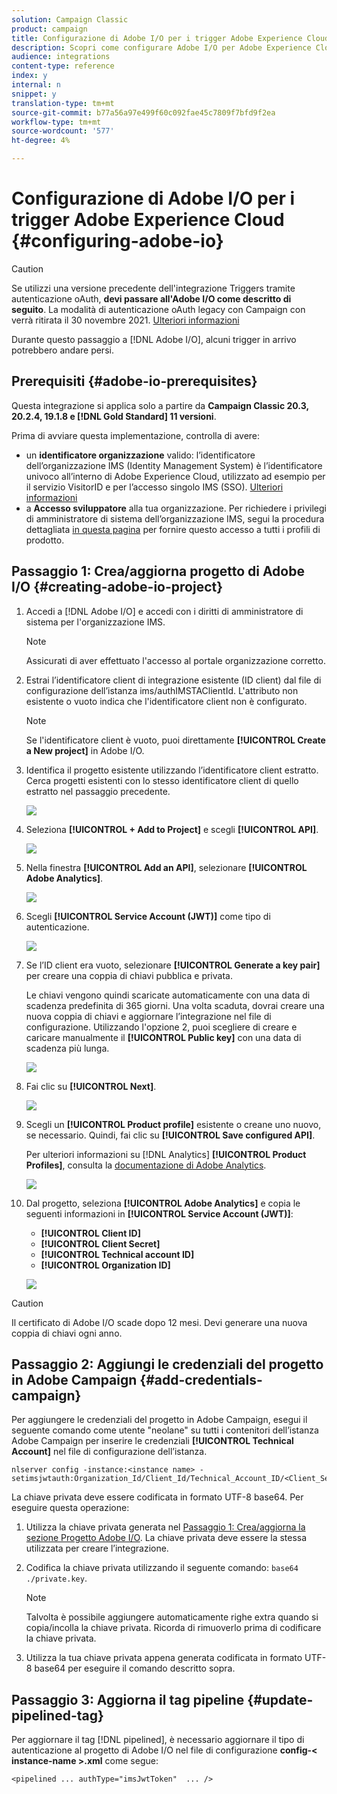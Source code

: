 ```yaml
---
solution: Campaign Classic
product: campaign
title: Configurazione di Adobe I/O per i trigger Adobe Experience Cloud
description: Scopri come configurare Adobe I/O per Adobe Experience Cloud Triggers
audience: integrations
content-type: reference
index: y
internal: n
snippet: y
translation-type: tm+mt
source-git-commit: b77a56a97e499f60c092fae45c7809f7bfd9f2ea
workflow-type: tm+mt
source-wordcount: '577'
ht-degree: 4%

---
```



# Configurazione di Adobe I/O per i trigger Adobe Experience Cloud {#configuring-adobe-io}

>[!CAUTION]
>
>Se utilizzi una versione precedente dell&#39;integrazione Triggers tramite autenticazione oAuth, **devi passare all&#39;Adobe I/O come descritto di seguito**. La modalità di autenticazione oAuth legacy con Campaign con verrà ritirata il 30 novembre 2021. [Ulteriori informazioni](https://experienceleaguecommunities.adobe.com/t5/adobe-analytics-discussions/adobe-analytics-legacy-api-end-of-life-notice/td-p/385411)
>
>Durante questo passaggio a [!DNL Adobe I/O], alcuni trigger in arrivo potrebbero andare persi.

## Prerequisiti {#adobe-io-prerequisites}

Questa integrazione si applica solo a partire da **Campaign Classic 20.3, 20.2.4, 19.1.8 e [!DNL Gold Standard] 11 versioni**.

Prima di avviare questa implementazione, controlla di avere:

* un **identificatore organizzazione** valido: l’identificatore dell’organizzazione IMS (Identity Management System) è l’identificatore univoco all’interno di Adobe Experience Cloud, utilizzato ad esempio per il servizio VisitorID e per l’accesso singolo IMS (SSO). [Ulteriori informazioni](https://experienceleague.adobe.com/docs/core-services/interface/manage-users-and-products/organizations.html)
* a **Accesso sviluppatore** alla tua organizzazione.  Per richiedere i privilegi di amministratore di sistema dell’organizzazione IMS, segui la procedura dettagliata [in questa pagina](https://helpx.adobe.com/enterprise/admin-guide.html/enterprise/using/manage-developers.ug.html) per fornire questo accesso a tutti i profili di prodotto.

## Passaggio 1: Crea/aggiorna progetto di Adobe I/O {#creating-adobe-io-project}

1. Accedi a [!DNL Adobe I/O] e accedi con i diritti di amministratore di sistema per l&#39;organizzazione IMS.

   >[!NOTE]
   >
   > Assicurati di aver effettuato l&#39;accesso al portale organizzazione corretto.

1. Estrai l’identificatore client di integrazione esistente (ID client) dal file di configurazione dell’istanza ims/authIMSTAClientId. L&#39;attributo non esistente o vuoto indica che l&#39;identificatore client non è configurato.

   >[!NOTE]
   >
   >Se l&#39;identificatore client è vuoto, puoi direttamente **[!UICONTROL Create a New project]** in Adobe I/O.

1. Identifica il progetto esistente utilizzando l’identificatore client estratto. Cerca progetti esistenti con lo stesso identificatore client di quello estratto nel passaggio precedente.

   ![](assets/do-not-localize/adobe_io_8.png)

1. Seleziona **[!UICONTROL + Add to Project]** e scegli **[!UICONTROL API]**.

   ![](assets/do-not-localize/adobe_io_1.png)

1. Nella finestra **[!UICONTROL Add an API]**, selezionare **[!UICONTROL Adobe Analytics]**.

   ![](assets/do-not-localize/adobe_io_2.png)

1. Scegli **[!UICONTROL Service Account (JWT)]** come tipo di autenticazione.

   ![](assets/do-not-localize/adobe_io_3.png)

1. Se l’ID client era vuoto, selezionare **[!UICONTROL Generate a key pair]** per creare una coppia di chiavi pubblica e privata.

   Le chiavi vengono quindi scaricate automaticamente con una data di scadenza predefinita di 365 giorni. Una volta scaduta, dovrai creare una nuova coppia di chiavi e aggiornare l’integrazione nel file di configurazione. Utilizzando l&#39;opzione 2, puoi scegliere di creare e caricare manualmente il **[!UICONTROL Public key]** con una data di scadenza più lunga.

   ![](assets/do-not-localize/adobe_io_4.png)

1. Fai clic su **[!UICONTROL Next]**.

   ![](assets/do-not-localize/adobe_io_5.png)

1. Scegli un **[!UICONTROL Product profile]** esistente o creane uno nuovo, se necessario. Quindi, fai clic su **[!UICONTROL Save configured API]**.

   Per ulteriori informazioni su [!DNL Analytics] **[!UICONTROL Product Profiles]**, consulta la [documentazione di Adobe Analytics](https://experienceleague.adobe.com/docs/analytics/admin/admin-console/home.html#admin-console).

   ![](assets/do-not-localize/adobe_io_6.png)

1. Dal progetto, seleziona **[!UICONTROL Adobe Analytics]** e copia le seguenti informazioni in **[!UICONTROL Service Account (JWT)]**:

   * **[!UICONTROL Client ID]**
   * **[!UICONTROL Client Secret]**
   * **[!UICONTROL Technical account ID]**
   * **[!UICONTROL Organization ID]**

   ![](assets/do-not-localize/adobe_io_7.png)

>[!CAUTION]
>
>Il certificato di Adobe I/O scade dopo 12 mesi. Devi generare una nuova coppia di chiavi ogni anno.

## Passaggio 2: Aggiungi le credenziali del progetto in Adobe Campaign {#add-credentials-campaign}

Per aggiungere le credenziali del progetto in Adobe Campaign, esegui il seguente comando come utente &quot;neolane&quot; su tutti i contenitori dell’istanza Adobe Campaign per inserire le credenziali **[!UICONTROL Technical Account]** nel file di configurazione dell’istanza.

```
nlserver config -instance:<instance name> -setimsjwtauth:Organization_Id/Client_Id/Technical_Account_ID/<Client_Secret>/<Base64_encoded_Private_Key>
```

La chiave privata deve essere codificata in formato UTF-8 base64. Per eseguire questa operazione:

1. Utilizza la chiave privata generata nel [Passaggio 1: Crea/aggiorna la sezione Progetto Adobe I/O](#creating-adobe-io-project). La chiave privata deve essere la stessa utilizzata per creare l’integrazione.

1. Codifica la chiave privata utilizzando il seguente comando: ```base64 ./private.key```.

   >[!NOTE]
   >
   >Talvolta è possibile aggiungere automaticamente righe extra quando si copia/incolla la chiave privata. Ricorda di rimuoverlo prima di codificare la chiave privata.

1. Utilizza la tua chiave privata appena generata codificata in formato UTF-8 base64 per eseguire il comando descritto sopra.

## Passaggio 3: Aggiorna il tag pipeline {#update-pipelined-tag}

Per aggiornare il tag [!DNL pipelined], è necessario aggiornare il tipo di autenticazione al progetto di Adobe I/O nel file di configurazione **config-&lt; instance-name >.xml** come segue:

```
<pipelined ... authType="imsJwtToken"  ... />
```
